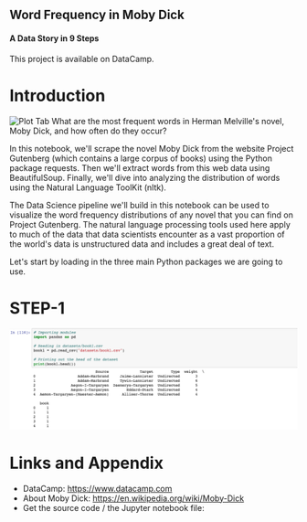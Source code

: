 ## Word Frequency in Moby Dick
#### A Data Story in 9 Steps

This project is available on DataCamp.

Introduction
========================================================

![Plot Tab](https://upload.wikimedia.org/wikipedia/commons/thumb/8/8c/Herman_Melville_signature_Moby_Dick.svg/269px-Herman_Melville_signature_Moby_Dick.svg.png) 
What are the most frequent words in Herman Melville's novel, Moby Dick, and how often do they occur?

In this notebook, we'll scrape the novel Moby Dick from the website Project Gutenberg (which contains a large corpus of books) using the Python package requests. Then we'll extract words from this web data using BeautifulSoup. Finally, we'll dive into analyzing the distribution of words using the Natural Language ToolKit (nltk).

The Data Science pipeline we'll build in this notebook can be used to visualize the word frequency distributions of any novel that you can find on Project Gutenberg. The natural language processing tools used here apply to much of the data that data scientists encounter as a vast proportion of the world's data is unstructured data and includes a great deal of text.

Let's start by loading in the three main Python packages we are going to use.

STEP-1
========================================================
![Plot Tab](https://github.com/nihathalici/DataCamp/blob/master/Projects/A-Network-Analysis-of-Game-of-Thrones/img/1.png)




Links and Appendix
========================================================

- DataCamp: https://www.datacamp.com
- About Moby Dick: https://en.wikipedia.org/wiki/Moby-Dick
- Get the source code / the Jupyter notebook file: 
